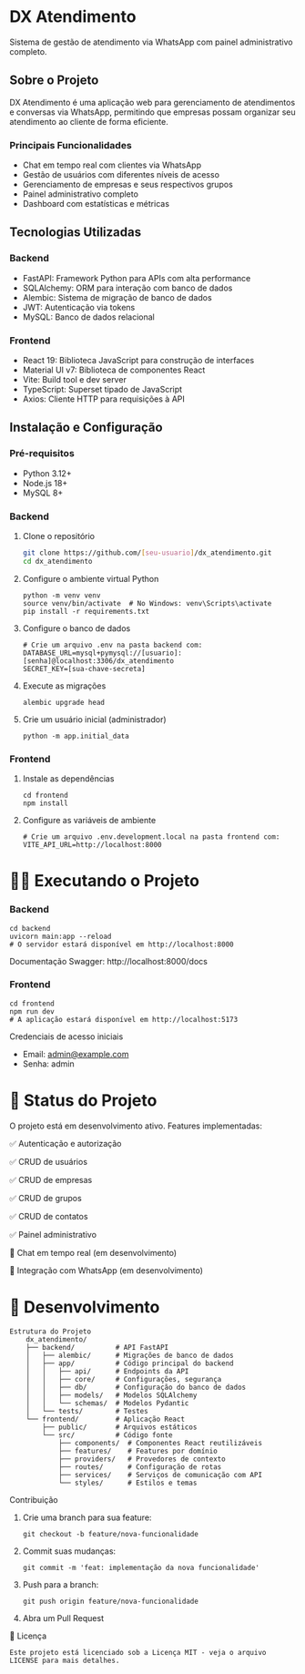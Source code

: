 # DX Atendimento

Sistema de gestão de atendimento via WhatsApp com painel administrativo completo.

## Sobre o Projeto

DX Atendimento é uma aplicação web para gerenciamento de atendimentos e conversas via WhatsApp, permitindo que empresas possam organizar seu atendimento ao cliente de forma eficiente.

### Principais Funcionalidades

- Chat em tempo real com clientes via WhatsApp
- Gestão de usuários com diferentes níveis de acesso
- Gerenciamento de empresas e seus respectivos grupos
- Painel administrativo completo
- Dashboard com estatísticas e métricas

## Tecnologias Utilizadas

### Backend
- FastAPI: Framework Python para APIs com alta performance
- SQLAlchemy: ORM para interação com banco de dados
- Alembic: Sistema de migração de banco de dados
- JWT: Autenticação via tokens
- MySQL: Banco de dados relacional

### Frontend
- React 19: Biblioteca JavaScript para construção de interfaces
- Material UI v7: Biblioteca de componentes React
- Vite: Build tool e dev server
- TypeScript: Superset tipado de JavaScript
- Axios: Cliente HTTP para requisições à API

## Instalação e Configuração

### Pré-requisitos
- Python 3.12+
- Node.js 18+
- MySQL 8+

### Backend

1. Clone o repositório
   ```bash
   git clone https://github.com/[seu-usuario]/dx_atendimento.git
   cd dx_atendimento
2. Configure o ambiente virtual Python
    ```cd backend
    python -m venv venv
    source venv/bin/activate  # No Windows: venv\Scripts\activate
    pip install -r requirements.txt
3. Configure o banco de dados
    ```
    # Crie um arquivo .env na pasta backend com:
    DATABASE_URL=mysql+pymysql://[usuario]:[senha]@localhost:3306/dx_atendimento
    SECRET_KEY=[sua-chave-secreta]
4. Execute as migrações
    ```
    alembic upgrade head
5. Crie um usuário inicial (administrador)
    ```
    python -m app.initial_data
### Frontend

1. Instale as dependências
    ```
    cd frontend
    npm install
2. Configure as variáveis de ambiente
    ```
    # Crie um arquivo .env.development.local na pasta frontend com:
    VITE_API_URL=http://localhost:8000

# 🏃‍♂️ Executando o Projeto

### Backend

    cd backend
    uvicorn main:app --reload
    # O servidor estará disponível em http://localhost:8000

Documentação Swagger: http://localhost:8000/docs

### Frontend

    cd frontend
    npm run dev
    # A aplicação estará disponível em http://localhost:5173


Credenciais de acesso iniciais
- Email: admin@example.com
- Senha: admin

# 🌟 Status do Projeto

O projeto está em desenvolvimento ativo. Features implementadas:

✅ Autenticação e autorização

✅ CRUD de usuários

✅ CRUD de empresas

✅ CRUD de grupos

✅ CRUD de contatos

✅ Painel administrativo

🚧 Chat em tempo real (em desenvolvimento)

🚧 Integração com WhatsApp (em desenvolvimento)

# 📝 Desenvolvimento

    Estrutura do Projeto
        dx_atendimento/
        ├── backend/          # API FastAPI
        │   ├── alembic/      # Migrações de banco de dados
        │   ├── app/          # Código principal do backend
        │   │   ├── api/      # Endpoints da API
        │   │   ├── core/     # Configurações, segurança
        │   │   ├── db/       # Configuração do banco de dados
        │   │   ├── models/   # Modelos SQLAlchemy
        │   │   └── schemas/  # Modelos Pydantic
        │   └── tests/        # Testes
        └── frontend/         # Aplicação React
            ├── public/       # Arquivos estáticos
            └── src/          # Código fonte
                ├── components/  # Componentes React reutilizáveis
                ├── features/    # Features por domínio
                ├── providers/   # Provedores de contexto
                ├── routes/      # Configuração de rotas
                ├── services/    # Serviços de comunicação com API
                └── styles/      # Estilos e temas

Contribuição

1. Crie uma branch para sua feature: 
    ```
    git checkout -b feature/nova-funcionalidade
2. Commit suas mudanças: 
    ```
    git commit -m 'feat: implementação da nova funcionalidade'
3. Push para a branch: 
    ```
    git push origin feature/nova-funcionalidade
4. Abra um Pull Request

📄 Licença


    Este projeto está licenciado sob a Licença MIT - veja o arquivo LICENSE para mais detalhes.
